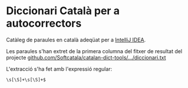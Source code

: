 # Diccionari Català per a autocorrectors

Catàleg de paraules en català adeqüat per a [IntelliJ IDEA](https://www.jetbrains.com/idea/).

Les paraules s'han extret de la primera columna del fitxer de resultat del projecte [github.com/Softcatala/catalan-dict-tools/.../diccionari.txt](https://raw.githubusercontent.com/Softcatala/catalan-dict-tools/master/resultats/lt/diccionari.txt)

L'extracció s'ha fet amb l'expressió regular:

```
\s[\S]+\s[\S]+$
```
